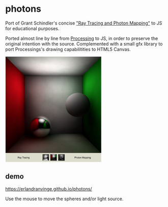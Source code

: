 # photons
Port of Grant Schindler's concise ["Ray Tracing and Photon Mapping"](https://www.cc.gatech.edu/~phlosoft/photon/) to JS for educational purposes. 

Ported almost line by line from [Processing](https://processing.org/) to JS, in order to preserve the original intention with the source. Complemented with a small gfx library to port Processings's drawing capabilitities to HTML5 Canvas.

<img src="/screenshot.png?raw=true" width="60%" />

## demo
https://erlandranvinge.github.io/photons/

Use the mouse to move the spheres and/or light source.


